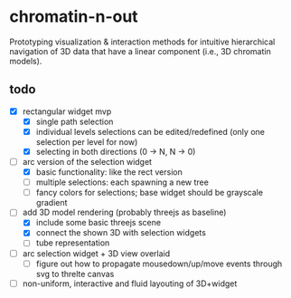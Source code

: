 # chromatin-n-out
Prototyping visualization & interaction methods for intuitive hierarchical navigation of 3D data that have a linear component (i.e., 3D chromatin models).

## todo
- [x] rectangular widget mvp
    - [x] single path selection
    - [x] individual levels selections can be edited/redefined (only one selection per level for now)
    - [x] selecting in both directions (0 -> N, N -> 0)
- [ ] arc version of the selection widget
    - [x] basic functionality: like the rect version
    - [ ] multiple selections: each spawning a new tree
    - [ ] fancy colors for selections; base widget should be grayscale gradient
- [ ] add 3D model rendering (probably threejs as baseline)
    - [x] include some basic threejs scene
    - [x] connect the shown 3D with selection widgets
    - [ ] tube representation
- [ ] arc selection widget + 3D view overlaid
    - [ ] figure out how to propagate mousedown/up/move events through svg to threlte canvas
- [ ] non-uniform, interactive and fluid layouting of 3D+widget
